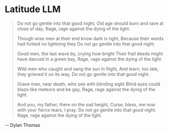 # Latitude LLM

> Do not go gentle into that good night,
> Old age should burn and rave at close of day;
> Rage, rage against the dying of the light.
>
> Though wise men at their end know dark is right,
> Because their words had forked no lightning they
> Do not go gentle into that good night.
>
> Good men, the last wave by, crying how bright
> Their frail deeds might have danced in a green bay,
> Rage, rage against the dying of the light.
>
> Wild men who caught and sang the sun in flight,
> And learn, too late, they grieved it on its way,
> Do not go gentle into that good night.
>
> Grave men, near death, who see with blinding sight
> Blind eyes could blaze like meteors and be gay,
> Rage, rage against the dying of the light.
>
> And you, my father, there on the sad height,
> Curse, bless, me now with your fierce tears, I pray.
> Do not go gentle into that good night.
> Rage, rage against the dying of the light.

-- Dylan Thomas
